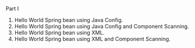 Part I<br/>
01. Hello World Spring bean using Java Config.<br/>
02. Hello World Spring bean using Java Config and Component Scanning.<br/>
03. Hello World Spring bean using XML.<br/>
04. Hello World Spring bean using XML and Component Scanning.<br/>